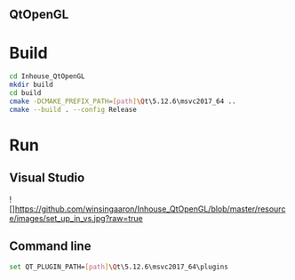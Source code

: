 ## QtOpenGL

# Build

```bash
cd Inhouse_QtOpenGL
mkdir build
cd build
cmake -DCMAKE_PREFIX_PATH=[path]\Qt\5.12.6\msvc2017_64 ..
cmake --build . --config Release
```

# Run

## Visual Studio
![]https://github.com/winsingaaron/Inhouse_QtOpenGL/blob/master/resource/images/set_up_in_vs.jpg?raw=true

## Command line
```bash
set QT_PLUGIN_PATH=[path]\Qt\5.12.6\msvc2017_64\plugins
```